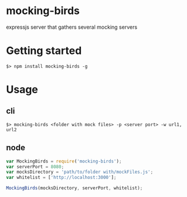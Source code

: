 # mocking-birds
expressjs server that gathers several mocking servers

# Getting started
```
$> npm install mocking-birds -g
```

# Usage
## cli
```
$> mocking-birds <folder with mock files> -p <server port> -w url1, url2
```

## node
```javascript
var MockingBirds = require('mocking-birds');
var serverPort = 8080;
var mocksDirectory = 'path/to/folder with/mockFiles.js';
var whitelist = ['http://localhost:3000'];

MockingBirds(mocksDirectory, serverPort, whitelist);
```
